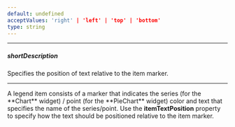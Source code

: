 ```yaml
---
default: undefined
acceptValues: 'right' | 'left' | 'top' | 'bottom'
type: string
---
```

---
##### shortDescription
Specifies the position of text relative to the item marker.

---
<p>A legend item consists of a marker that indicates the series (for the **Chart** widget) / point (for the **PieChart** widget) color and text that specifies the name of the series/point. Use the <b>itemTextPosition</b> property to specify how the text should be positioned relative to the item marker.</p>
